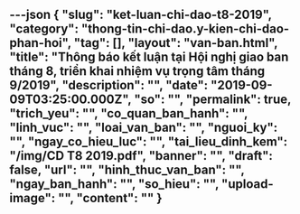 ---json
{
    "slug": "ket-luan-chi-dao-t8-2019",
    "category": "thong-tin-chi-dao.y-kien-chi-dao-phan-hoi",
    "tag": [],
    "layout": "van-ban.html",
    "title": "Thông báo kết luận tại Hội nghị giao ban tháng 8, triển khai nhiệm vụ trọng tâm tháng 9/2019",
    "description": "",
    "date": "2019-09-09T03:25:00.000Z",
    "so": "",
    "permalink": true,
    "trich_yeu": "",
    "co_quan_ban_hanh": "",
    "linh_vuc": "",
    "loai_van_ban": "",
    "nguoi_ky": "",
    "ngay_co_hieu_luc": "",
    "tai_lieu_dinh_kem": "/img/CD T8 2019.pdf",
    "banner": "",
    "draft": false,
    "url": "",
    "hinh_thuc_van_ban": "",
    "ngay_ban_hanh": "",
    "so_hieu": "",
    "upload-image": "",
    "__content__": ""
}
---
